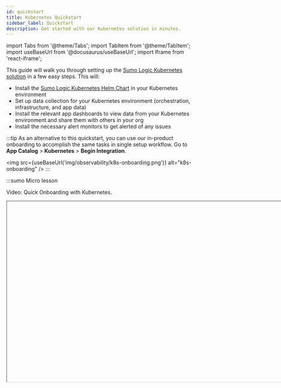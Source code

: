 ```yaml
---
id: quickstart
title: Kubernetes Quickstart
sidebar_label: Quickstart
description: Get started with our Kubernetes solution in minutes.
---
```


import Tabs from '@theme/Tabs';
import TabItem from '@theme/TabItem';
import useBaseUrl from '@docusaurus/useBaseUrl';
import Iframe from 'react-iframe';

This guide will walk you through setting up the [Sumo Logic Kubernetes solution](https://github.com/SumoLogic/sumologic-kubernetes-collection) in a few easy steps. This will:

* Install the [Sumo Logic Kubernetes Helm Chart](/docs/send-data/kubernetes) in your Kubernetes environment
* Set up data collection for your Kubernetes environment (orchestration, infrastructure, and app data)
* Install the relevant app dashboards to view data from your Kubernetes environment and share them with others in your org
* Install the necessary alert monitors to get alerted of any issues

:::tip
As an alternative to this quickstart, you can use our in-product onboarding to accomplish the same tasks in single setup workflow. Go to **App Catalog** > **Kubernetes** > **Begin Integration**.

<img src={useBaseUrl('img/observability/k8s-onboarding.png')} alt="k8s-onboarding" />
:::


:::sumo Micro lesson

Video: Quick Onboarding with Kubernetes.

<Iframe url="https://www.youtube.com/embed/lLRtK1FaTgM?rel=0"
        width="854px"
        height="480px"
        id="myId"
        className="video-container"
        display="initial"
        position="relative"
        allow="accelerometer; autoplay=1; clipboard-write; encrypted-media; gyroscope; picture-in-picture"
        allowfullscreen
        />


:::

## Before you begin

* A Sumo Logic account (if you don't have one, [sign up for a free trial](/get-started/sign-up.md#create-a-trial-account))
* Your Sumo Logic [Sumo Logic Access ID and Access Key](/docs/manage/security/access-keys)
* Ensure that the Sumo Logic account you're going to use has Manage Content & Manage Collector permissions

### Supported versions

A list of supported platforms for the [Sumo Logic Kubernetes solution](https://github.com/SumoLogic/sumologic-kubernetes-collection) can be found [here](https://github.com/SumoLogic/sumologic-kubernetes-collection/tree/main/docs#support-matrix).

### Resource requirements

The [Sumo Logic Kubernetes Helm Chart](https://github.com/SumoLogic/sumologic-kubernetes-collection) uses less than 1 CPU and less than 2 Gi memory deployed in default configuration in single-node Kubernetes environment where only the Sumo Logic Kubernetes Helm Chart is deployed.

However, [resource requests](https://kubernetes.io/docs/reference/generated/kubernetes-api/v1.25/#resourcerequirements-v1-core) for components of the Sumo Logic Kubernetes Helm Chart are set to a higher level (about 7 CPU and 10 Gi memory).

To deploy the Sumo Logic Kubernetes Helm Chart in the cluster with very limited resources, you need to modify default configuration and decrease resource requests and number of replicas. For example, to decrease resource requests and number of replicas for `otelcol-metrics`, you'd need to add the following configuration to your `values.yaml`:

```yaml
metadata:
  metrics:
    statefulset:
      replicaCount: 1
      resources:
        requests:
          memory: 100Mi
          cpu: 50m
```

:::note
Resource consumption depends on data traffic in your cluster. In clusters with huge data traffic, you will need to increase [resource limits](https://kubernetes.io/docs/reference/generated/kubernetes-api/v1.25/#resourcerequirements-v1-core) and/or increase number of replicas for components.
:::

## Installation

This will install the Sumo Logic Kubernetes collection as well as the core [dashboards](/docs/observability/kubernetes/monitoring.md) and [alerts](/docs/observability/kubernetes/alerts).

<Tabs
className="unique-tabs"
defaultValue="helm"
values={[
{label: 'Helm', value: 'helm'},
{label: 'YAML', value: 'yaml'}
]}>

<TabItem value="helm">

1. If this is your first time installing our helm chart, add the [Sumo Logic Helm repo](https://sumologic.github.io/sumologic-kubernetes-collection/):
  ```shell
  helm repo add sumologic https://sumologic.github.io/sumologic-kubernetes-collection
  helm repo update
  ```
1. Get your [Sumo Logic Access ID and Access Key](/docs/manage/security/access-keys) and run the following command:
  ```shell
  helm upgrade --install my-release sumologic/sumologic \
  --namespace=my-namespace \
  --create-namespace \
  --set sumologic.accessId=SUMO_ACCESS_ID \
  --set sumologic.accessKey=SUMO_ACCESS_KEY \
  --set sumologic.clusterName=Kubernetes_cluster \
  --set sumologic.collectorName=kubernetes \
  # To opt out of out-of-box alerts, omit the below line
  --set "sumologic.setup.monitors.notificationEmails={EMAIL ADDRESS}"
  ```

:::tip Helm Values File

If you're adding additional configuration, we recommend using the [helm values files](https://helm.sh/docs/chart_template_guide/values_files/), which should only contain properties you want to change from the [default values.yaml](https://github.com/SumoLogic/sumologic-kubernetes-collection/blob/main/deploy/helm/sumologic/values.yaml) to ensure upgrades behave properly.
:::

</TabItem>
<TabItem value="yaml">

1. Get your [Sumo Logic Access ID and Access Key](/docs/manage/security/access-keys) and run the following command to generate the YAML:
  ```shell
  kubectl run tools \
  -i --quiet --rm \
  --restart=Never \
  --image sumologic/kubernetes-tools:2.9.0 -- \
  template \
  --name-template 'collection' \
  --set sumologic.accessId='SUMO_ACCESS_ID' \
  --set sumologic.accessKey='SUMO_ACCESS_KEY' \
  --set sumologic.collectorName=kubernetes-2022-06-25T20:21:06.131Z \
  # To opt out of out-of-box alerts, omit the below line
  --set "sumologic.setup.monitors.notificationEmails={EMAIL ADDRESS}"
  | tee sumologic.yaml
  ```
1. Install the required CRDs and apply the generated YAML:
  ```shell
  kubectl apply -f https://raw.githubusercontent.com/prometheus-operator/prometheus-operator/v0.43.2/example/prometheus-operator-crd/monitoring.coreos.com_probes.yaml \
  kubectl apply -f https://raw.githubusercontent.com/prometheus-operator/prometheus-operator/v0.43.2/example/prometheus-operator-crd/monitoring.coreos.com_alertmanagers.yaml \
  kubectl apply -f https://raw.githubusercontent.com/prometheus-operator/prometheus-operator/v0.43.2/example/prometheus-operator-crd/monitoring.coreos.com_prometheuses.yaml \
  kubectl apply -f https://raw.githubusercontent.com/prometheus-operator/prometheus-operator/v0.43.2/example/prometheus-operator-crd/monitoring.coreos.com_prometheusrules.yaml \
  kubectl apply -f https://raw.githubusercontent.com/prometheus-operator/prometheus-operator/v0.43.2/example/prometheus-operator-crd/monitoring.coreos.com_servicemonitors.yaml \
  kubectl apply -f https://raw.githubusercontent.com/prometheus-operator/prometheus-operator/v0.43.2/example/prometheus-operator-crd/monitoring.coreos.com_podmonitors.yaml \
  kubectl apply -f https://raw.githubusercontent.com/prometheus-operator/prometheus-operator/v0.43.2/example/prometheus-operator-crd/monitoring.coreos.com_thanosrulers.yaml \
  kubectl apply -f https://raw.githubusercontent.com/prometheus-operator/prometheus-operator/v0.43.2/example/prometheus-operator-crd/monitoring.coreos.com_alertmanagerconfigs.yaml \
  kubectl apply -f sumologic.yaml
  ```

</TabItem>
</Tabs>

## Next Steps

To get started, open a new **Explore** tab in Sumo Logic and view your Kubernetes App Dashboards.

If you're looking to monitor specific aspects of Kubernetes control plane provided by different cloud vendors (such as GKE, AKS, EKS), you'll need to install those [Sumo Logic Kubernetes Apps](/docs/observability/kubernetes/apps).

If you don't see data in Sumo Logic, review our [troubleshooting guide](/docs/send-data/kubernetes/troubleshoot-collection).

## Additional Resources

* [Full List of Configuration Options](https://github.com/SumoLogic/sumologic-kubernetes-collection/tree/main/deploy/helm/sumologic#configuration)
* [Share a Dashboard](/docs/dashboards/share-dashboard-new.md)
* [Link a dashboard to Explore](/docs/dashboards/link-dashboards.md)


### Kubernetes Partner Apps

We provide an array of Partner Apps designed specifically for Kubernetes. The following CI/CD Partner Apps are initially available.

![K8s_PartnerApps_CI-CD.png](/img/kubernetes/K8s_PartnerApps_CI-CD.png)


### Sumo Logic Security Partner Apps

We also provide a selection of security-focused Partner Apps with specialized detection and investigation features.

![K8s_PartnerApps_Security.png](/img/kubernetes/K8s_PartnerApps_Security.png)


### Get Certified

Make the most of our Kubernetes Observability offerings by enrolling in our free training, where you'll learn more about using OpenTelemetry collectors, tracing agents, and our Reliability Management features. The Sumo Kubernetes Analyst Certification is a hands-on class that shows you how to expand your knowledge of Kubernetes by solving common use cases.

<a href="https://www.sumologic.com/learn/training/"><img src={useBaseUrl('img/kubernetes/K8s_Kubernetes_Analyst_Cert.png')} alt="K8s_Kubernetes_Analyst_Cert.png" width="450"/></a>
